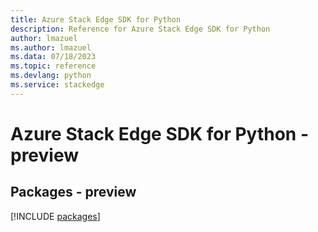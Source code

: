 ```yaml
---
title: Azure Stack Edge SDK for Python
description: Reference for Azure Stack Edge SDK for Python
author: lmazuel
ms.author: lmazuel
ms.data: 07/18/2023
ms.topic: reference
ms.devlang: python
ms.service: stackedge
---
```

# Azure Stack Edge SDK for Python - preview
## Packages - preview
[!INCLUDE [packages](stack-edge-index.md)]